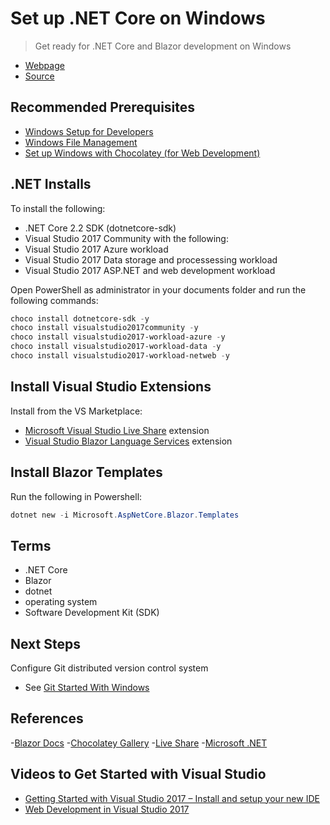 # Set up .NET Core on Windows

> Get ready for .NET Core and Blazor development on Windows

- [Webpage](https://denisecase.github.io/setup-dotnet/)
- [Source](https://github.com/denisecase/setup-dotnet)

## Recommended Prerequisites

- [Windows Setup for Developers](https://github.com/denisecase/windows-setup)
- [Windows File Management](https://github.com/denisecase/windows-file-management)
- [Set up Windows with Chocolatey (for Web Development)](https://github.com/denisecase/get-setup-with-chocolatey)

## .NET Installs

To install the following:

- .NET Core 2.2 SDK (dotnetcore-sdk)
- Visual Studio 2017 Community with the following:
- Visual Studio 2017 Azure workload
- Visual Studio 2017 Data storage and processessing workload
- Visual Studio 2017 ASP.NET and web development workload

Open PowerShell as administrator in your documents folder and run the following commands:

```Powershell
choco install dotnetcore-sdk -y
choco install visualstudio2017community -y
choco install visualstudio2017-workload-azure -y
choco install visualstudio2017-workload-data -y
choco install visualstudio2017-workload-netweb -y

```

## Install Visual Studio Extensions

Install from the VS Marketplace:

- [Microsoft Visual Studio Live Share](https://marketplace.visualstudio.com/items?itemName=MS-vsliveshare.vsls-vs) extension
- [Visual Studio Blazor Language Services](https://marketplace.visualstudio.com/items?itemName=aspnet.blazor) extension

## Install Blazor Templates

Run the following in Powershell:

```Powershell
dotnet new -i Microsoft.AspNetCore.Blazor.Templates
```

## Terms

- .NET Core
- Blazor
- dotnet
- operating system
- Software Development Kit (SDK)

## Next Steps

Configure Git distributed version control system

- See [Git Started With Windows](https://github.com/denisecase/git-started-windows)

## References

-[Blazor Docs](https://blazor.net/docs/get-started.html)
-[Chocolatey Gallery](https://chocolatey.org/packages)
-[Live Share](https://visualstudio.microsoft.com/services/live-share/)
-[Microsoft .NET](https://dotnet.microsoft.com/)

## Videos to Get Started with Visual Studio

- [Getting Started with Visual Studio 2017 – Install and setup your new IDE](https://www.youtube.com/watch?v=R6dZJ-FEypk)
- [Web Development in Visual Studio 2017](https://www.youtube.com/watch?v=gfjFJ-v_h2s)


